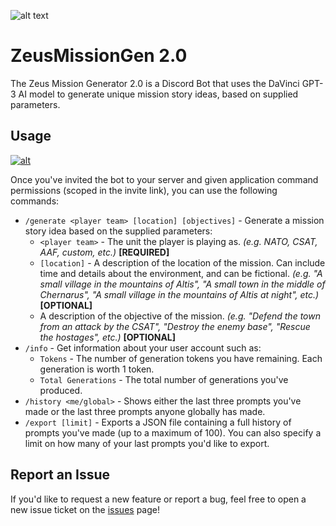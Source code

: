 ![alt text](https://imgur.com/RFULVHk.png)

# ZeusMissionGen 2.0

The Zeus Mission Generator 2.0 is a Discord Bot that uses the DaVinci GPT-3 AI model to generate unique mission story ideas, based on supplied parameters.

## Usage
[![alt](https://imgur.com/9u5PwQV.png)](https://discord.com/api/oauth2/authorize?client_id=1022558509558149131&permissions=2147576896&scope=applications.commands%20bot)

Once you've invited the bot to your server and given application command permissions (scoped in the invite link), you can use the following commands:

* `/generate <player team> [location] [objectives]` - Generate a mission story idea based on the supplied parameters:
  * `<player team>` - The unit the player is playing as. *(e.g. NATO, CSAT, AAF, custom, etc.)* **[REQUIRED]**
  * `[location]` - A description of the location of the mission. Can include time and details about the environment, and can be fictional. *(e.g. "A small village in the mountains of Altis", "A small town in the middle of Chernarus", "A small village in the mountains of Altis at night", etc.)* **[OPTIONAL]**
  * A description of the objective of the mission. *(e.g. "Defend the town from an attack by the CSAT", "Destroy the enemy base", "Rescue the hostages", etc.)* **[OPTIONAL]**
* `/info` - Get information about your user account such as:
  * `Tokens` - The number of generation tokens you have remaining. Each generation is worth 1 token.
  * `Total Generations` - The total number of generations you've produced.
* `/history <me/global>` - Shows either the last three prompts you've made or the last three prompts anyone globally has made.
* `/export [limit]` - Exports a JSON file containing a full history of prompts you've made (up to a maximum of 100). You can also specify a limit on how many of your last prompts you'd like to export.

## Report an Issue
If you'd like to request a new feature or report a bug, feel free to open a new issue ticket on the [issues]() page! 